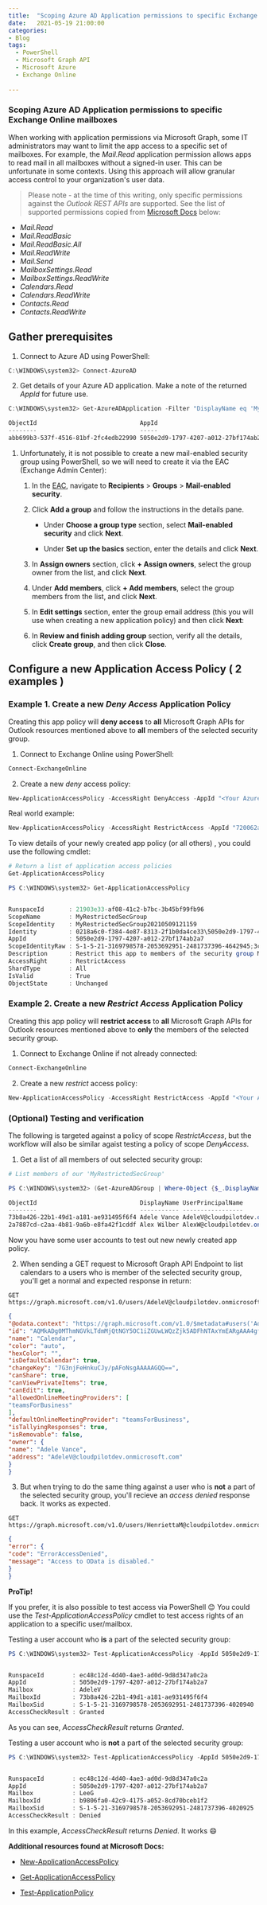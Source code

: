 ```yaml
---
title:  "Scoping Azure AD Application permissions to specific Exchange Online mailboxes"
date:   2021-05-19 21:00:00
categories: 
- Blog
tags:
  - PowerShell
  - Microsoft Graph API
  - Microsoft Azure
  - Exchange Online
  
---
```

### Scoping Azure AD Application permissions to specific Exchange Online mailboxes

When working with application permissions via Microsoft Graph, some IT administrators may want to limit the app access to a specific set of mailboxes. For example, the *Mail.Read* application permission allows apps to read mail in all mailboxes without a signed-in user. This can be unfortunate in some contexts. Using this approach will allow granular access control to your organization's user data. 

>Please note - at the time of this writing, only specific permissions against the *Outlook REST APIs* are supported. See the list of supported permissions copied from [Microsoft Docs](https://docs.microsoft.com/en-us/graph/auth-limit-mailbox-access) below:


-   *Mail.Read*
-   *Mail.ReadBasic*
-   *Mail.ReadBasic.All*
-   *Mail.ReadWrite*
-   *Mail.Send*
-   *MailboxSettings.Read*
-   *MailboxSettings.ReadWrite*
-   *Calendars.Read*
-   *Calendars.ReadWrite*
-   *Contacts.Read*
-   *Contacts.ReadWrite*


## Gather prerequisites

1. Connect to Azure AD using PowerShell:
```powershell
C:\WINDOWS\system32> Connect-AzureAD
```

2. Get details of your Azure AD application. Make a note of the returned *AppId* for future use.
````powershell
C:\WINDOWS\system32> Get-AzureADApplication -Filter "DisplayName eq 'MySampleApplication'"

ObjectId                             AppId                                DisplayName
--------                             -----                                -----------
abb699b3-537f-4516-81bf-2fc4edb22990 5050e2d9-1797-4207-a012-27bf174ab2a7 MySampleApplication
````

1. Unfortunately, it is not possible to create a new mail-enabled security group using PowerShell, so we will need to create it via the EAC (Exchange Admin Center):

	1.  In the  [EAC](https://admin.exchange.microsoft.com/), navigate to  **Recipients**  >  **Groups**  >  **Mail-enabled security**.
    
	2.  Click  **Add a group**  and follow the instructions in the details pane.
    
	    -   Under  **Choose a group type**  section, select  **Mail-enabled security**  and click  **Next**.
        
	    -   Under  **Set up the basics**  section, enter the details and click  **Next**.
        
	3.  In  **Assign owners**  section, click  **+ Assign owners**, select the group owner from the list, and click  **Next**.
    
	4.  Under  **Add members**, click  **+ Add members**, select the group members from the list, and click  **Next**.
    
	5.  In  **Edit settings**  section, enter the group email address (this you will use when creating a new application policy) and then click  **Next**:
        
	6.  In  **Review and finish adding group**  section, verify all the details, click  **Create group**, and then click  **Close**.


## Configure a new Application Access Policy ( 2 examples )

### Example 1. Create a new *Deny Access* Application Policy

Creating this app policy will **deny access** to **all** Microsoft Graph APIs for Outlook resources mentioned above to **all** members of the selected security group.

1. Connect to Exchange Online using PowerShell:
````powershell
Connect-ExchangeOnline
````

2. Create a new *deny* access policy:
````powershell
New-ApplicationAccessPolicy -AccessRight DenyAccess -AppId "<Your Azure AD Application Id>" -PolicyScopeGroupID "<Display Name of your mail-enabled security group>" -Description "<An appropriate description>"
````

Real world example:
````powershell
New-ApplicationAccessPolicy -AccessRight RestrictAccess -AppId "720062ad-3b7f-4e0a-85b3-2b2c1fce5a4c" -PolicyScopeGroupId "MyRestrictedSecGroup" -Description "Restrict this app to members of the security group MyRestrictedUsersGroup"
````

To view details of your newly created app policy (or all others) , you could use the following cmdlet:
````powershell
# Return a list of application access policies
Get-ApplicationAccessPolicy
````


````powershell
PS C:\WINDOWS\system32> Get-ApplicationAccessPolicy


RunspaceId       : 21903e33-af08-41c2-b7bc-3b45bf99fb96
ScopeName        : MyRestrictedSecGroup
ScopeIdentity    : MyRestrictedSecGroup20210509121159
Identity         : 0218a6c0-f384-4e87-8313-2f1b0da4ce33\5050e2d9-1797-4207-a012-27bf174ab2a7:S-1-5-21-3169798578-2053692951-2481737396-4642945;3c976d04-866b-40ce-8825-5fb08d71d9bd
AppId            : 5050e2d9-1797-4207-a012-27bf174ab2a7
ScopeIdentityRaw : S-1-5-21-3169798578-2053692951-2481737396-4642945;3c976d04-866b-40ce-8825-5fb08d71d9bd
Description      : Restrict this app to members of the security group MyRestrictedUsersGroup
AccessRight      : RestrictAccess
ShardType        : All
IsValid          : True
ObjectState      : Unchanged
````

### Example 2. Create a new *Restrict Access* Application Policy

Creating this app policy will **restrict access** to **all** Microsoft Graph APIs for Outlook resources mentioned above to **only** the members of the selected security group.

1. Connect to Exchange Online if not already connected:
````powershell
Connect-ExchangeOnline
````

2. Create a new *restrict* access policy:
````powershell
New-ApplicationAccessPolicy -AccessRight RestrictAccess -AppId "<Your Azure AD Application Id>" -PolicyScopeGroupID "<Display Name of your mail-enabled security group>" -Description "<An appropriate description>"
````

### (Optional) Testing and verification

The following is targeted against a policy of scope *RestrictAccess*, but the workflow will also be similar agaist testing a policy of scope *DenyAccess*.

1. Get a list of all members of out selected security group:
````powershell
# List members of our 'MyRestrictedSecGroup'

PS C:\WINDOWS\system32> (Get-AzureADGroup | Where-Object {$_.DisplayName -eq 'MyRestrictedSecGroup'}).ObjectId | Get-AzureADGroupMember

ObjectId                             DisplayName UserPrincipalName                    UserType
--------                             ----------- -----------------                    --------
73b8a426-22b1-49d1-a181-ae931495f6f4 Adele Vance AdeleV@cloudpilotdev.onmicrosoft.com Member
2a7887cd-c2aa-4b81-9a6b-e8fa42f1cddf Alex Wilber AlexW@cloudpilotdev.onmicrosoft.com  Member

````
Now you have some user accounts to test out new newly created app policy.

2. When sending a GET request to Microsoft Graph API Endpoint to list calendars to a users who is member of the selected security group, you'll get a normal and expected response in return:
````
GET https://graph.microsoft.com/v1.0/users/AdeleV@cloudpilotdev.onmicrosoft.com/calendar
````

````json
{
"@odata.context": "https://graph.microsoft.com/v1.0/$metadata#users('AdeleV%40cloudpilotdev.onmicrosoft.com')/calendar/$entity",
"id": "AQMkADg0MThmNGVkLTdmMjQtNGY5OC1iZGUwLWQzZjk5ADFhNTAxYmEARgAAA4gfPgDAnWtGvewW3CeyKRcHAOxt54xXh55Lgicv6QBaDbIAAAIBBgAAAOxt54xXh55Lgicv6QBaDbIAAAJyUgAAAA==",
"name": "Calendar",
"color": "auto",
"hexColor": "",
"isDefaultCalendar": true,
"changeKey": "7G3njFeHnkuCJy/pAFoNsgAAAAAGQQ==",
"canShare": true,
"canViewPrivateItems": true,
"canEdit": true,
"allowedOnlineMeetingProviders": [
"teamsForBusiness"
],
"defaultOnlineMeetingProvider": "teamsForBusiness",
"isTallyingResponses": true,
"isRemovable": false,
"owner": {
"name": "Adele Vance",
"address": "AdeleV@cloudpilotdev.onmicrosoft.com"
}
}
````

3. But when trying to do the same thing against a user who is **not** a part of the selected security group, you'll recieve an *access denied* response back. It works as expected.

````
GET https://graph.microsoft.com/v1.0/users/HenriettaM@cloudpilotdev.onmicrosoft.com/calendar
````


````json
{
"error": {
"code": "ErrorAccessDenied",
"message": "Access to OData is disabled."
}
}

````

**ProTip!**

If you prefer, it is also possible to test access via PowerShell :blush:
You could use the *Test-ApplicationAccessPolicy* cmdlet to test access rights of an application to a specific user/mailbox.

Testing a user account who **is** a part of the selected security group:
````powershell
PS C:\WINDOWS\system32> Test-ApplicationAccessPolicy -AppId 5050e2d9-1797-4207-a012-27bf174ab2a7 -Identity AdeleV@cloudpilotdev.onmicrosoft.com


RunspaceId        : ec48c12d-4d40-4ae3-ad0d-9d8d347a0c2a
AppId             : 5050e2d9-1797-4207-a012-27bf174ab2a7
Mailbox           : AdeleV
MailboxId         : 73b8a426-22b1-49d1-a181-ae931495f6f4
MailboxSid        : S-1-5-21-3169798578-2053692951-2481737396-4020940
AccessCheckResult : Granted

````
As you can see, *AccessCheckResult* returns *Granted*.

Testing a user account who is **not** a part of the selected security group:
````powershell
PS C:\WINDOWS\system32> Test-ApplicationAccessPolicy -AppId 5050e2d9-1797-4207-a012-27bf174ab2a7 -Identity LeeG@cloudpilotdev.onmicrosoft.com


RunspaceId        : ec48c12d-4d40-4ae3-ad0d-9d8d347a0c2a
AppId             : 5050e2d9-1797-4207-a012-27bf174ab2a7
Mailbox           : LeeG
MailboxId         : b9806fa0-42c9-4175-a052-8cd70bceb1f2
MailboxSid        : S-1-5-21-3169798578-2053692951-2481737396-4020925
AccessCheckResult : Denied

````

In this example, *AccessCheckResult* returns *Denied*. It works :smile:


**Additional resources found at Microsoft Docs:**

 - [New-ApplicationAccessPolicy](https://docs.microsoft.com/en-us/powershell/module/exchange/new-applicationaccesspolicy?view=exchange-ps)
   
 - [Get-ApplicationAccessPolicy](https://docs.microsoft.com/en-us/powershell/module/exchange/get-applicationaccesspolicy?view=exchange-ps)
   
  - [Test-ApplicationPolicy](https://docs.microsoft.com/en-us/powershell/module/exchange/test-applicationaccesspolicy?view=exchange-ps)



  

